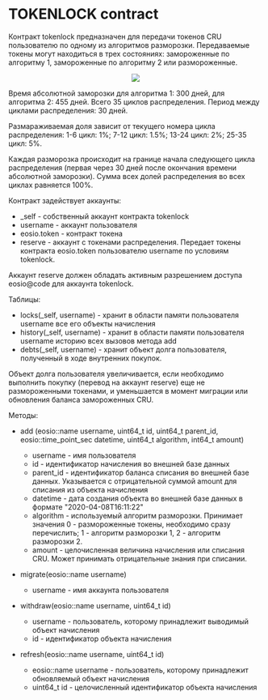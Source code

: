 # TOKENLOCK contract
    
  Контракт tokenlock предназначен для передачи токенов CRU пользователю по одному из алгоритмов разморозки.
  Передаваемые токены могут находиться в трех состояниях: замороженные по алгоритму 1, замороженные по алгоритму 2 или размороженные. 
  
<p align="center">
  <img src="https://github.com/Stanum-CryptoUnit/tokenlock/blob/master/alg.jpg"/>
</p>
  
  Время абсолютной заморозки для алгоритма 1: 300 дней, для алгоритма 2: 455 дней. 
  Всего 35 циклов распределения. 
  Период между циклами распределения: 30 дней.

  Размараживаемая доля зависит от текущего номера цикла распределения:
        1-6 цикл: 1%;
        7-12 цикл: 1.5%;
        13-24 цикл: 2%;
        25-35 цикл: 5%.

  Каждая разморозка происходит на границе начала следующего цикла распределения (первая через 30 дней после окончания времени абсолютной заморозки). Сумма всех долей распределения во всех циклах равняется 100%.
  

  Контракт задействует аккаунты:
  - _self - собственный аккаунт контракта tokenlock
  - username - аккаунт пользователя
  - eosio.token - контракт токена 
  -  reserve - аккаунт с токенами распределения. Передает токены контракта eosio.token пользователю username по условиям tokenlock.
  
  Аккаунт reserve должен обладать активным разрешением доступа eosio@code для аккаунта tokenlock.
  
  Таблицы:
   - locks(_self, username) - хранит в области памяти пользователя username все его объекты начисления
   - history(_self, username) - хранит в области памяти пользователя username историю всех вызовов метода add   
   - debts(_self, username) - хранит объект долга пользователя, полученный в ходе внутренних покупок. 
  
   Объект долга пользователя увеличивается, если необходимо выполнить покупку (перевод на аккаунт reserve) еще не размороженными токенами, и уменьшается в момент миграции или обновления баланса замороженных CRU. 

  Методы:
   - add (eosio::name username, uint64_t id, uint64_t parent_id, eosio::time_point_sec datetime, uint64_t algorithm, int64_t amount)
      - username - имя пользователя
      - id - идентификатор начисления во внешней базе данных
      - parent_id - идентификатор баланса списания во внешней базе данных. Указывается с отрицательной суммой amount для списания из объекта начисления
      - datetime - дата создания объекта во внешней базе данных в формате "2020-04-08T16:11:22"
      - algorithm - используемый алгоритм разморозки. Принимает значения 0 - размороженные токены, необходимо сразу перечислить; 1 - алгоритм разморозки 1, 2 - алгоритм разморозки 2.
      - amount - целочисленная величина начисления или списания CRU. Может принимать отрицательные знания при списании. 
    
   - migrate(eosio::name username)
      - username - имя аккаунта пользователя
   
   - withdraw(eosio::name username, uint64_t id)
      - username - пользователь, которому принадлежит выводимый объект начисления
      - id - идентификатор объекта начисления   

   - refresh(eosio::name username, uint64_t id)
      - eosio::name username - пользователь, которому принадлежит обновляемый объект начисления
      - uint64_t id - целочисленный идентификатор объекта начисления
      
